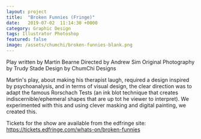 ```yaml
---
layout: project
title:  "Broken Funnies (Fringe)"
date:   2019-07-02  11:14:30 +0000
category: Graphic Design
tags: Illustrator Photoshop
featured: false
image: /assets/chumchi/broken-funnies-blank.png
---
```

Play written by Martin Bearne
Directed by Andrew Sim
Original Photography by Trudy Stade
Design by ChumChi Designs

Martin's play, about making his therapist laugh, required a design inspired by psychoanalysis, and in terms of visual design, the clear direction was to adapt the famous Rorschach Tests (an ink blot technique that creates indiscernible/ephemeral shapes that are up tot he viewer to interpret). We experimented with this and using clever masking and digital painting, we created this.

Tickets for the show are available from the edfringe site:
https://tickets.edfringe.com/whats-on/broken-funnies
